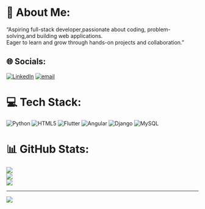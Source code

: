 # 💫 About Me:
“Aspiring full-stack developer,passionate about coding, problem-solving,and building web applications. <br>Eager to learn and grow through hands-on projects and collaboration.”<br>


## 🌐 Socials:
[![LinkedIn](https://img.shields.io/badge/LinkedIn-%230077B5.svg?logo=linkedin&logoColor=white)](https://linkedin.com/in/https://www.linkedin.com/in/minchushree) [![email](https://img.shields.io/badge/Email-D14836?logo=gmail&logoColor=white)](mailto:minchushreee@gmail.com) 

# 💻 Tech Stack:
![Python](https://img.shields.io/badge/python-3670A0?style=for-the-badge&logo=python&logoColor=ffdd54) ![HTML5](https://img.shields.io/badge/html5-%23E34F26.svg?style=for-the-badge&logo=html5&logoColor=white) ![Flutter](https://img.shields.io/badge/Flutter-%2302569B.svg?style=for-the-badge&logo=Flutter&logoColor=white) ![Angular](https://img.shields.io/badge/angular-%23DD0031.svg?style=for-the-badge&logo=angular&logoColor=white) ![Django](https://img.shields.io/badge/django-%23092E20.svg?style=for-the-badge&logo=django&logoColor=white) ![MySQL](https://img.shields.io/badge/mysql-4479A1.svg?style=for-the-badge&logo=mysql&logoColor=white)
# 📊 GitHub Stats:
![](https://github-readme-stats.vercel.app/api?username=Minchushree&theme=onedark&hide_border=true&include_all_commits=true&count_private=false)<br/>
![](https://nirzak-streak-stats.vercel.app/?user=Minchushree&theme=onedark&hide_border=true)<br/>
![](https://github-readme-stats.vercel.app/api/top-langs/?username=Minchushree&theme=onedark&hide_border=true&include_all_commits=true&count_private=false&layout=compact)

---
[![](https://visitcount.itsvg.in/api?id=Minchushree&icon=0&color=0)](https://visitcount.itsvg.in)

<!-- Proudly created with GPRM ( https://gprm.itsvg.in ) -->
